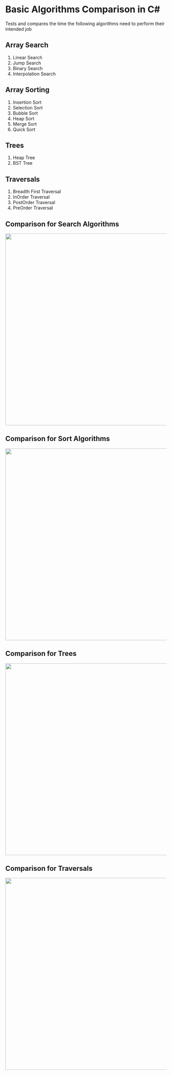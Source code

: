 Basic Algorithms Comparison in C#
=================================

Tests and compares the time the following algorithms need to perform their intended job

Array Search
------------
1. Linear Search
2. Jump Search
3. Binary Search
4. Interpolation Search

Array Sorting
-------------
1. Insertion Sort
2. Selection Sort
3. Bubble Sort
4. Heap Sort
5. Merge Sort
6. Quick Sort

Trees
-------------
1. Heap Tree
2. BST Tree

Traversals
-------------
1. Breadth First Traversal
2. InOrder Traversal
3. PostOrder Traversal
4. PreOrder Traversal

Comparison for Search Algorithms
--------------------------------
<img src="https://raw.githubusercontent.com/georgekosmidis/SearchAlgorithms/master/README/search_results.png" width="600" />

Comparison for Sort Algorithms
------------------------------
<img src="https://raw.githubusercontent.com/georgekosmidis/SearchAlgorithms/master/README/sort_results.png" width="600" />

Comparison for Trees
------------------------------
<img src="https://raw.githubusercontent.com/georgekosmidis/SearchAlgorithms/master/README/tree_results.png" width="600" />

Comparison for Traversals
------------------------------
<img src="https://raw.githubusercontent.com/georgekosmidis/SearchAlgorithms/master/README/traversal_results.png" width="600" />
